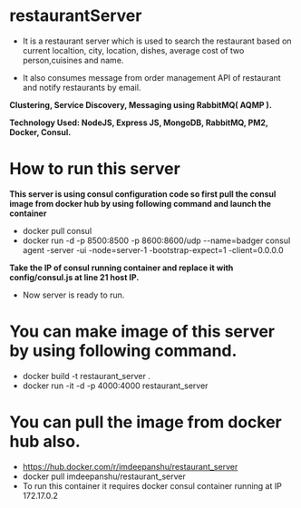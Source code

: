 # restaurantServer

- It is a restaurant server which is used to search the restaurant based on current localtion, city, location, dishes, average cost of two person,cuisines and name.

- It also consumes message from order management API of restaurant and notify restaurants by email.

**Clustering, Service Discovery, Messaging using RabbitMQ( AQMP ).**

**Technology Used: NodeJS, Express JS, MongoDB, RabbitMQ, PM2, Docker, Consul.**

# How to run this server

**This server is using consul configuration code so first pull the consul image from docker hub by using following command and launch the container**

- docker pull consul
- docker run -d -p 8500:8500 -p 8600:8600/udp --name=badger consul agent -server -ui -node=server-1 -bootstrap-expect=1 -client=0.0.0.0

**Take the IP of consul running container and replace it with config/consul.js at line 21 host IP.**
- Now server is ready to run.

# You can make image of this server by using following command.

- docker build -t restaurant_server .
- docker run -it -d -p 4000:4000 restaurant_server

# You can pull the image from docker hub also.
- https://hub.docker.com/r/imdeepanshu/restaurant_server
- docker pull imdeepanshu/restaurant_server
- To run this container it requires docker consul container running at IP 172.17.0.2 

